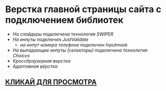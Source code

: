 # Верстка главной страницы сайта с подключением библиотек

- _На слайдеры подключена технология SWIPER_
- _На инпуты подключен JustValidate_
  - _на инпут номера телефона подключен Inputmask_
- _На выпадающие инпуты (селекторы) подключена технология Choices_
- _Кроссбраузерная верстка_
- _Адаптивная вёрстка_

## [КЛИКАЙ ДЛЯ ПРОСМОТРА](https://jkrass210.github.io/Blanchard/)
